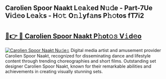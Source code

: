 ## Carolien Spoor Naakt L𝚎a𝚔ed N𝚞𝚍e - Part-7Ue Vi𝚍𝚎o L𝚎a𝚔s - H𝚘𝚝 O𝚗𝚕yf𝚊ns P𝚑𝚘tos fT7i2

# <h2><a href="http://kf6evh0.oniu.top/?m=Carolien+Spoor+Naakt">🔗👉 🔴 Carolien Spoor Naakt P𝚑ot𝚘𝚜 V𝚒d𝚎o</a></h2>

[![Carolien Spoor Naakt Nu𝚍e𝚜](https://i.imgur.com/0qMVB7G.gif)](http://kf6evh0.oniu.top/?m=Carolien+Spoor+Naakt)
Digital media artist and amusement provider Carolien Spoor Naakt, recognized for disseminating dance and lifestyle content through trending choreographies and short films. Outstanding set designer Carolien Spoor Naakt, known for their remarkable abilities and achievements in creating visually stunning sets.  
